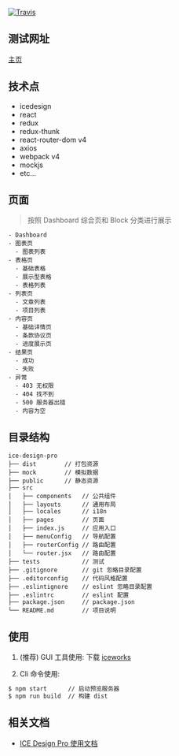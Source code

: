 [![Travis](https://travis-ci.com/zhaofeng-shu33/xinyu-first-fg.svg?branch=master)](
    https://travis-ci.com/zhaofeng-shu33/xinyu-first-fg)
## 测试网址
[主页](http://yiqiaifa.leidenschaft.cn)

## 技术点

- icedesign
- react
- redux
- redux-thunk
- react-router-dom v4
- axios
- webpack v4
- mockjs
- etc...

## 页面

> 按照 Dashboard 综合页和 Block 分类进行展示

```
- Dashboard
- 图表页
  - 图表列表
- 表格页
  - 基础表格
  - 展示型表格
  - 表格列表
- 列表页
  - 文章列表
  - 项目列表
- 内容页
  - 基础详情页
  - 条款协议页
  - 进度展示页
- 结果页
  - 成功
  - 失败
- 异常
  - 403 无权限
  - 404 找不到
  - 500 服务器出错
  - 内容为空
```

## 目录结构

```
ice-design-pro
├── dist        // 打包资源
├── mock        // 模拟数据
├── public      // 静态资源
├── src
│   ├── components   // 公共组件
│   ├── layouts      // 通用布局
│   ├── locales      // i18n
│   ├── pages        // 页面
│   ├── index.js     // 应用入口
│   ├── menuConfig   // 导航配置
│   ├── routerConfig // 路由配置
│   └── router.jsx   // 路由配置
├── tests            // 测试
├── .gitignore       // git 忽略目录配置
├── .editorconfig    // 代码风格配置
├── .eslintignore    // eslint 忽略目录配置
├── .eslintrc        // eslint 配置
├── package.json     // package.json
└── README.md        // 项目说明
```

## 使用

1.  (推荐) GUI 工具使用: 下载 [iceworks](https://alibaba.github.io/ice/#/iceworks)

2.  Cli 命令使用:

```bash
$ npm start      // 启动预览服务器
$ npm run build  // 构建 dist
```

## 相关文档

- [ICE Design Pro 使用文档](https://github.com/alibaba/ice/wiki#ice-design-pro-%E4%BD%BF%E7%94%A8%E6%96%87%E6%A1%A3)
